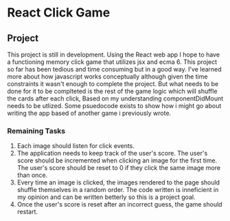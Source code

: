 # React Click Game

## Project 
This project is still in development. Using the React web app I hope to have a functioning memory click game that utilizes jsx and ecma 6. This project so far has been tedious and time consuming but in a good way. I've learned more about how javascript works conceptually although given the time constraints it wasn't enough to complete the project. But what needs to be done for it to be complteted is the rest of the game logic which will shuffle the cards after each click, Based on my understanding componentDidMount needs to be utlized. Some psuedocode exists to show how i might go about writing the app based of another game i previously wrote.

### Remaining Tasks

1. Each image should listen for click events.
2. The application needs to keep track of the user's score. The user's score should be incremented when clicking an image for the first time. The user's score should be reset to 0 if they click the same image more than once.
3. Every time an image is clicked, the images rendered to the page should shuffle themselves in a random order. The code written is inneficient in my opinion and can be written betterly so this is a project goal.
4. Once the user's score is reset after an incorrect guess, the game should restart.


